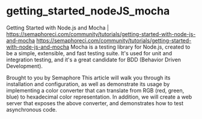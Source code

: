 # getting_started_nodeJS_mocha
Getting Started with Node.js and Mocha | https://semaphoreci.com/community/tutorials/getting-started-with-node-js-and-mocha
https://semaphoreci.com/community/tutorials/getting-started-with-node-js-and-mocha
Mocha is a testing library for Node.js, created to be a simple, extensible, and fast testing suite. It's used for unit and integration testing, and it's a great candidate for BDD (Behavior Driven Development).

Brought to you by   Semaphore
This article will walk you through its installation and configuration, as well as demonstrate its usage by implementing a color converter that can translate from RGB (red, green, blue) to hexadecimal color representation. In addition, we will create a web server that exposes the above converter, and demonstrates how to test asynchronous code.

